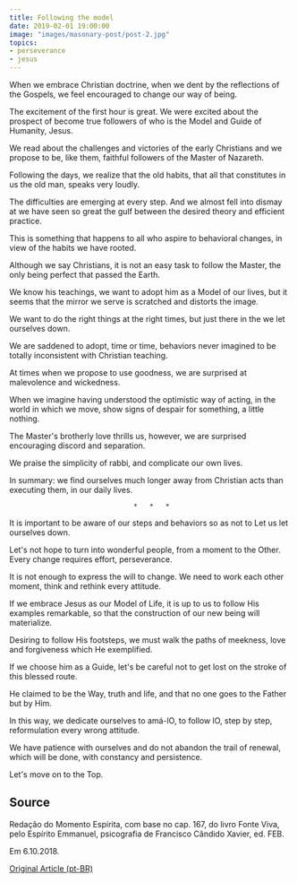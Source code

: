 ```yaml
---
title: Following the model
date: 2019-02-01 19:00:00
image: "images/masonary-post/post-2.jpg"
topics: 
- perseverance
- jesus
---
```


When we embrace Christian doctrine, when we dent by the reflections of the
Gospels, we feel encouraged to change our way of being.

The excitement of the first hour is great. We were excited about the prospect of
become true followers of who is the Model and Guide of Humanity,
Jesus.

We read about the challenges and victories of the early Christians and
we propose to be, like them, faithful followers of the Master of Nazareth.

Following the days, we realize that the old habits, that
all that constitutes in us the old man, speaks very loudly.

The difficulties are emerging at every step. And we almost fell into dismay at
we have seen so great the gulf between the desired theory and efficient practice.

This is something that happens to all who aspire to behavioral changes,
in view of the habits we have rooted.

Although we say Christians, it is not an easy task to follow the Master, the only being
perfect that passed the Earth.

We know his teachings, we want to adopt him as a Model of our lives,
but it seems that the mirror we serve is scratched and distorts the image.

We want to do the right things at the right times, but just there in the
we let ourselves down.

We are saddened to adopt, time or time, behaviors never
imagined to be totally inconsistent with Christian teaching.

At times when we propose to use goodness, we are surprised at
malevolence and wickedness.

When we imagine having understood the optimistic way of acting, in the world in which
we move, show signs of despair for something, a little nothing.

The Master's brotherly love thrills us, however, we are surprised
encouraging discord and separation.

We praise the simplicity of rabbi, and complicate our own lives.

In summary: we find ourselves much longer away from Christian acts than
executing them, in our daily lives.

                                   *   *   *

It is important to be aware of our steps and behaviors so as not to
Let us let ourselves down.

Let's not hope to turn into wonderful people, from a moment to the
Other. Every change requires effort, perseverance.

It is not enough to express the will to change. We need to work each other
moment, think and rethink every attitude.

If we embrace Jesus as our Model of Life, it is up to us to follow His examples
remarkable, so that the construction of our new being will materialize.

Desiring to follow His footsteps, we must walk the paths of
meekness, love and forgiveness which He exemplified.

If we choose him as a Guide, let's be careful not to get lost on the stroke
of this blessed route.

He claimed to be the Way, truth and life, and that no one goes to the Father but
by Him.

In this way, we dedicate ourselves to amá-lO, to follow lO, step by step, reformulation
every wrong attitude.

We have patience with ourselves and do not abandon the trail of renewal, which
will be done, with constancy and persistence.

Let's move on to the Top.

## Source
Redação do Momento Espírita, com base no cap. 167,
do livro Fonte Viva, pelo Espírito Emmanuel, psicografia
de Francisco Cândido Xavier, ed. FEB.

Em 6.10.2018. 


[Original Article (pt-BR)](http://momento.com.br/pt/ler_texto.php?id=5553)
